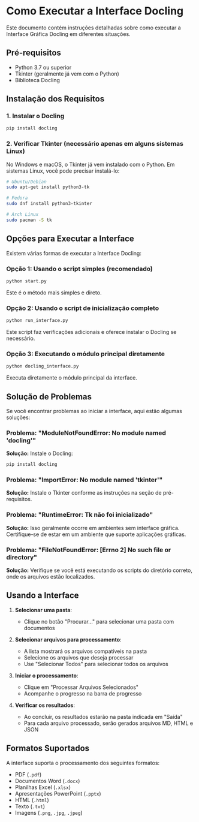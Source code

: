 # Como Executar a Interface Docling

Este documento contém instruções detalhadas sobre como executar a Interface Gráfica Docling em diferentes situações.

## Pré-requisitos

- Python 3.7 ou superior
- Tkinter (geralmente já vem com o Python)
- Biblioteca Docling

## Instalação dos Requisitos

### 1. Instalar o Docling

```bash
pip install docling
```

### 2. Verificar Tkinter (necessário apenas em alguns sistemas Linux)

No Windows e macOS, o Tkinter já vem instalado com o Python. Em sistemas Linux, você pode precisar instalá-lo:

```bash
# Ubuntu/Debian
sudo apt-get install python3-tk

# Fedora
sudo dnf install python3-tkinter

# Arch Linux
sudo pacman -S tk
```

## Opções para Executar a Interface

Existem várias formas de executar a Interface Docling:

### Opção 1: Usando o script simples (recomendado)

```bash
python start.py
```

Este é o método mais simples e direto.

### Opção 2: Usando o script de inicialização completo

```bash
python run_interface.py
```

Este script faz verificações adicionais e oferece instalar o Docling se necessário.

### Opção 3: Executando o módulo principal diretamente

```bash
python docling_interface.py
```

Executa diretamente o módulo principal da interface.

## Solução de Problemas

Se você encontrar problemas ao iniciar a interface, aqui estão algumas soluções:

### Problema: "ModuleNotFoundError: No module named 'docling'"

**Solução:** Instale o Docling:
```bash
pip install docling
```

### Problema: "ImportError: No module named 'tkinter'"

**Solução:** Instale o Tkinter conforme as instruções na seção de pré-requisitos.

### Problema: "RuntimeError: Tk não foi inicializado"

**Solução:** Isso geralmente ocorre em ambientes sem interface gráfica. Certifique-se de estar em um ambiente que suporte aplicações gráficas.

### Problema: "FileNotFoundError: [Errno 2] No such file or directory"

**Solução:** Verifique se você está executando os scripts do diretório correto, onde os arquivos estão localizados.

## Usando a Interface

1. **Selecionar uma pasta**:
   - Clique no botão "Procurar..." para selecionar uma pasta com documentos

2. **Selecionar arquivos para processamento**:
   - A lista mostrará os arquivos compatíveis na pasta
   - Selecione os arquivos que deseja processar
   - Use "Selecionar Todos" para selecionar todos os arquivos

3. **Iniciar o processamento**:
   - Clique em "Processar Arquivos Selecionados"
   - Acompanhe o progresso na barra de progresso

4. **Verificar os resultados**:
   - Ao concluir, os resultados estarão na pasta indicada em "Saída"
   - Para cada arquivo processado, serão gerados arquivos MD, HTML e JSON

## Formatos Suportados

A interface suporta o processamento dos seguintes formatos:

- PDF (`.pdf`)
- Documentos Word (`.docx`)
- Planilhas Excel (`.xlsx`)
- Apresentações PowerPoint (`.pptx`)
- HTML (`.html`)
- Texto (`.txt`)
- Imagens (`.png`, `.jpg`, `.jpeg`) 
